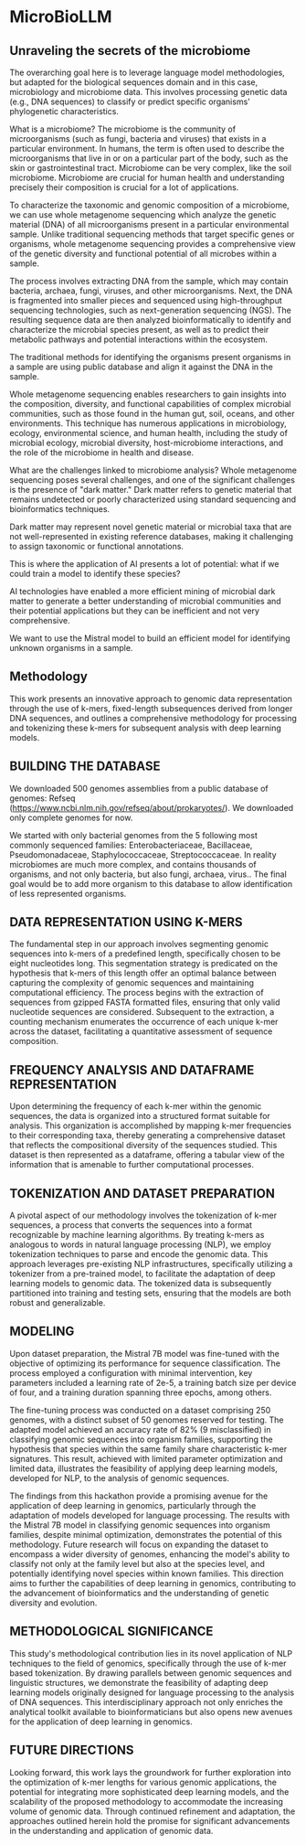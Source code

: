 # MicroBioLLM

## Unraveling the secrets of the microbiome

The overarching goal here is to leverage language model methodologies, but adapted for the biological sequences domain and in this case, microbiology and microbiome data. This involves processing genetic data (e.g., DNA sequences) to classify or predict specific organisms' phylogenetic characteristics.

What is a microbiome?
The microbiome is the community of microorganisms (such as fungi, bacteria and viruses) that exists in a particular environment. In humans, the term is often used to describe the microorganisms that live in or on a particular part of the body, such as the skin or gastrointestinal tract. Microbiome can be very complex, like the soil microbiome. Microbiome are crucial for human health and understanding precisely their composition is crucial for a lot of applications.

To characterize the taxonomic and genomic composition of a microbiome, we can use whole metagenome sequencing which analyze the genetic material (DNA) of all microorganisms present in a particular environmental sample. Unlike traditional sequencing methods that target specific genes or organisms, whole metagenome sequencing provides a comprehensive view of the genetic diversity and functional potential of all microbes within a sample.

The process involves extracting DNA from the sample, which may contain bacteria, archaea, fungi, viruses, and other microorganisms. Next, the DNA is fragmented into smaller pieces and sequenced using high-throughput sequencing technologies, such as next-generation sequencing (NGS). The resulting sequence data are then analyzed bioinformatically to identify and characterize the microbial species present, as well as to predict their metabolic pathways and potential interactions within the ecosystem.

The traditional methods for identifying the organisms present organisms in a sample are using public database and align it against the DNA in the sample.

Whole metagenome sequencing enables researchers to gain insights into the composition, diversity, and functional capabilities of complex microbial communities, such as those found in the human gut, soil, oceans, and other environments. This technique has numerous applications in microbiology, ecology, environmental science, and human health, including the study of microbial ecology, microbial diversity, host-microbiome interactions, and the role of the microbiome in health and disease.

What are the challenges linked to microbiome analysis?
Whole metagenome sequencing poses several challenges, and one of the significant challenges is the presence of "dark matter." Dark matter refers to genetic material that remains undetected or poorly characterized using standard sequencing and bioinformatics techniques.

Dark matter may represent novel genetic material or microbial taxa that are not well-represented in existing reference databases, making it challenging to assign taxonomic or functional annotations.

This is where the application of AI presents a lot of potential: what if we could train a model to identify these species?

AI technologies have enabled a more efficient mining of microbial dark matter to generate a better understanding of microbial communities and their potential applications but they can be inefficient and not very comprehensive.

We want to use the Mistral model to build an efficient model for identifying unknown organisms in a sample.

## Methodology

This work presents an innovative approach to genomic data representation through the use of k-mers, fixed-length subsequences derived from longer DNA sequences, and outlines a comprehensive methodology for processing and tokenizing these k-mers for subsequent analysis with deep learning models.

## BUILDING THE DATABASE
We downloaded 500 genomes assemblies from a public database of genomes: Refseq (https://www.ncbi.nlm.nih.gov/refseq/about/prokaryotes/). We downloaded only complete genomes for now.

We started with only bacterial genomes from the 5 following most commonly sequenced families: Enterobacteriaceae, Bacillaceae, Pseudomonadaceae, Staphylococcaceae, Streptococcaceae. In reality microbiomes are much more complex, and contains thousands of organisms, and not only bacteria, but also fungi, archaea, virus.. The final goal would be to add more organism to this database to allow identification of less represented organisms.

## DATA REPRESENTATION USING K-MERS
The fundamental step in our approach involves segmenting genomic sequences into k-mers of a predefined length, specifically chosen to be eight nucleotides long. This segmentation strategy is predicated on the hypothesis that k-mers of this length offer an optimal balance between capturing the complexity of genomic sequences and maintaining computational efficiency. The process begins with the extraction of sequences from gzipped FASTA formatted files, ensuring that only valid nucleotide sequences are considered. Subsequent to the extraction, a counting mechanism enumerates the occurrence of each unique k-mer across the dataset, facilitating a quantitative assessment of sequence composition.

## FREQUENCY ANALYSIS AND DATAFRAME REPRESENTATION
Upon determining the frequency of each k-mer within the genomic sequences, the data is organized into a structured format suitable for analysis. This organization is accomplished by mapping k-mer frequencies to their corresponding taxa, thereby generating a comprehensive dataset that reflects the compositional diversity of the sequences studied. This dataset is then represented as a dataframe, offering a tabular view of the information that is amenable to further computational processes.

## TOKENIZATION AND DATASET PREPARATION
A pivotal aspect of our methodology involves the tokenization of k-mer sequences, a process that converts the sequences into a format recognizable by machine learning algorithms. By treating k-mers as analogous to words in natural language processing (NLP), we employ tokenization techniques to parse and encode the genomic data. This approach leverages pre-existing NLP infrastructures, specifically utilizing a tokenizer from a pre-trained model, to facilitate the adaptation of deep learning models to genomic data. The tokenized data is subsequently partitioned into training and testing sets, ensuring that the models are both robust and generalizable.

## MODELING
Upon dataset preparation, the Mistral 7B model was fine-tuned with the objective of optimizing its performance for sequence classification. The process employed a configuration with minimal intervention, key parameters included a learning rate of 2e-5, a training batch size per device of four, and a training duration spanning three epochs, among others.

The fine-tuning process was conducted on a dataset comprising 250 genomes, with a distinct subset of 50 genomes reserved for testing. The adapted model achieved an accuracy rate of 82% (9 misclassified) in classifying genomic sequences into organism families, supporting the hypothesis that species within the same family share characteristic k-mer signatures. This result, achieved with limited parameter optimization and limited data, illustrates the feasibility of applying deep learning models, developed for NLP, to the analysis of genomic sequences.

The findings from this hackathon provide a promising avenue for the application of deep learning in genomics, particularly through the adaptation of models developed for language processing. The results with the Mistral 7B model in classifying genomic sequences into organism families, despite minimal optimization, demonstrates the potential of this methodology. Future research will focus on expanding the dataset to encompass a wider diversity of genomes, enhancing the model's ability to classify not only at the family level but also at the species level, and potentially identifying novel species within known families. This direction aims to further the capabilities of deep learning in genomics, contributing to the advancement of bioinformatics and the understanding of genetic diversity and evolution.

## METHODOLOGICAL SIGNIFICANCE
This study's methodological contribution lies in its novel application of NLP techniques to the field of genomics, specifically through the use of k-mer based tokenization. By drawing parallels between genomic sequences and linguistic structures, we demonstrate the feasibility of adapting deep learning models originally designed for language processing to the analysis of DNA sequences. This interdisciplinary approach not only enriches the analytical toolkit available to bioinformaticians but also opens new avenues for the application of deep learning in genomics.

## FUTURE DIRECTIONS
Looking forward, this work lays the groundwork for further exploration into the optimization of k-mer lengths for various genomic applications, the potential for integrating more sophisticated deep learning models, and the scalability of the proposed methodology to accommodate the increasing volume of genomic data. Through continued refinement and adaptation, the approaches outlined herein hold the promise for significant advancements in the understanding and application of genomic data.